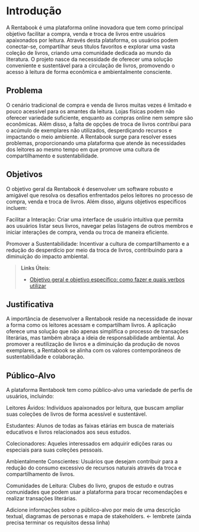 # Introdução

A Rentabook é uma plataforma online inovadora que tem como principal objetivo facilitar a compra, venda e troca de livros entre usuários apaixonados por leitura. Através desta plataforma, os usuários podem conectar-se, compartilhar seus títulos favoritos e explorar uma vasta coleção de livros, criando uma comunidade dedicada ao mundo da literatura. O projeto nasce da necessidade de oferecer uma solução conveniente e sustentável para a circulação de livros, promovendo o acesso à leitura de forma econômica e ambientalmente consciente.

## Problema
O cenário tradicional de compra e venda de livros muitas vezes é limitado e pouco acessível para os amantes da leitura. Lojas físicas podem não oferecer variedade suficiente, enquanto as compras online nem sempre são econômicas. Além disso, a falta de opções de troca de livros contribui para o acúmulo de exemplares não utilizados, desperdiçando recursos e impactando o meio ambiente. A Rentabook surge para resolver esses problemas, proporcionando uma plataforma que atende às necessidades dos leitores ao mesmo tempo em que promove uma cultura de compartilhamento e sustentabilidade.


## Objetivos

O objetivo geral da Rentabook é desenvolver um software robusto e amigável que resolva os desafios enfrentados pelos leitores no processo de compra, venda e troca de livros. Além disso, alguns objetivos específicos incluem:

Facilitar a Interação: Criar uma interface de usuário intuitiva que permita aos usuários listar seus livros, navegar pelas listagens de outros membros e iniciar interações de compra, venda ou troca de maneira eficiente.

Promover a Sustentabilidade: Incentivar a cultura de compartilhamento e a redução do desperdício por meio da troca de livros, contribuindo para a diminuição do impacto ambiental.
 
> **Links Úteis**:
> - [Objetivo geral e objetivo específico: como fazer e quais verbos utilizar](https://blog.mettzer.com/diferenca-entre-objetivo-geral-e-objetivo-especifico/)

## Justificativa

A importância de desenvolver a Rentabook reside na necessidade de inovar a forma como os leitores acessam e compartilham livros. A aplicação oferece uma solução que não apenas simplifica o processo de transações literárias, mas também abraça a ideia de responsabilidade ambiental. Ao promover a reutilização de livros e a diminuição da produção de novos exemplares, a Rentabook se alinha com os valores contemporâneos de sustentabilidade e colaboração.


## Público-Alvo

A plataforma Rentabook tem como público-alvo uma variedade de perfis de usuários, incluindo:

Leitores Ávidos: Indivíduos apaixonados por leitura, que buscam ampliar suas coleções de livros de forma acessível e sustentável.

Estudantes: Alunos de todas as faixas etárias em busca de materiais educativos e livros relacionados aos seus estudos.

Colecionadores: Aqueles interessados em adquirir edições raras ou especiais para suas coleções pessoais.

Ambientalmente Conscientes: Usuários que desejam contribuir para a redução do consumo excessivo de recursos naturais através da troca e compartilhamento de livros.

Comunidades de Leitura: Clubes do livro, grupos de estudo e outras comunidades que podem usar a plataforma para trocar recomendações e realizar transações literárias.

Adicione informações sobre o público-alvo por meio de uma descrição textual, diagramas de personas e mapa de stakeholders. <- lembrete (ainda precisa terminar os requisitos dessa linha)


